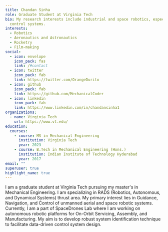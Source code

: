 ```yaml
---
title: Chandan Sinha
role: Graduate Student at Virginia Tech
bio: My research interests include industrial and space robotics, especially
  control systems.
interests:
  - Robotics
  - Aeronautics and Astronautics
  - Rocketry
  - Film-making
social:
  - icon: envelope
    icon_pack: fas
    link: /#contact
  - icon: twitter
    icon_pack: fab
    link: https://twitter.com/OrangeDurito
  - icon: github
    icon_pack: fab
    link: https://github.com/MechanicalCoder
  - icon: linkedin
    icon_pack: fab
    link: https://www.linkedin.com/in/chandansinha1
organizations:
  - name: Virginia Tech
    url: https://www.vt.edu/
education:
  courses:
    - course: MS in Mechanical Engineering
      institution: Virginia Tech
      year: 2023
    - course: B.Tech in Mechanical Engineering (Hons.)
      institution: Indian Institute of Technology Hyderabad
      year: 2017
email: ""
superuser: true
highlight_name: true
---
```


I am a graduate student at Virginia Tech pursuing my master's in Mechanical Engineering. I am specializing in RADS (Robotics, Autonomous, and Dynamical Systems) thrust area. My primary interest lies in Guidance, Navigation, and Control of unmanned aerial and space robotic systems. Currently, I am a part of SpaceDrones Lab where I am working on autonomous robotic platforms for On-Orbit Servicing, Assembly, and Manufacturing. My aim is to develop robust system identification technique to facilitate data-driven control system design. 

<!-- {{< icon name="download" pack="fas" >}} Download my {{< staticref "uploads/demo_resume.pdf" "newtab" >}}resumé{{< /staticref >}}. -->
